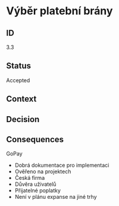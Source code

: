# Výběr platební brány

## ID

3.3

## Status 

Accepted

## Context 

## Decision 

## Consequences


GoPay
- Dobrá dokumentace pro implementaci
- Ověřeno na projektech
- Česká firma
- Důvěra uživatelů
- Přijatelné poplatky
- Není v plánu expanse na jiné trhy